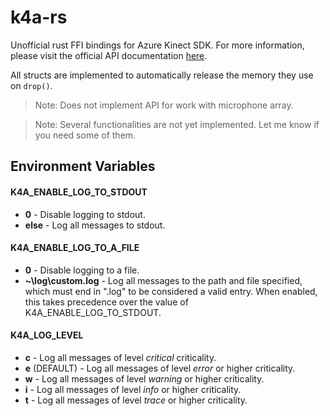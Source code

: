 # k4a-rs

Unofficial rust FFI bindings for Azure Kinect SDK. For more information, please visit the official API documentation [here](https://microsoft.github.io/Azure-Kinect-Sensor-SDK).

All structs are implemented to automatically release the memory they use on `drop()`.

> Note: Does not implement API for work with microphone array.

> Note: Several functionalities are not yet implemented. Let me know if you need some of them.

## Environment Variables

#### K4A_ENABLE_LOG_TO_STDOUT
* **0** - Disable logging to stdout.
* **else** - Log all messages to stdout.

#### K4A_ENABLE_LOG_TO_A_FILE
* **0** - Disable logging to a file.
* **~\log\custom.log** - Log all messages to the path and file specified, which must end in ".log" to be considered a valid entry. When enabled, this takes precedence over the value of K4A_ENABLE_LOG_TO_STDOUT.

#### K4A_LOG_LEVEL
* **c** - Log all messages of level *critical* criticality.
* **e** (DEFAULT) - Log all messages of level *error* or higher criticality.
* **w** - Log all messages of level *warning* or higher criticality.
* **i** - Log all messages of level *info* or higher criticality.
* **t** - Log all messages of level *trace* or higher criticality.